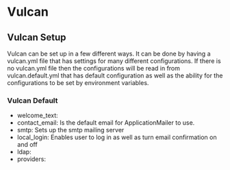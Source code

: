 # Vulcan

## Vulcan Setup

Vulcan can be set up in a few different ways. It can be done by having a vulcan.yml file that has settings for many different configurations. If there is no vulcan.yml file then the configurations will be read in from vulcan.default.yml that has default configuration as well as the ability for the configurations to be set by environment variables.

### Vulcan Default

* welcome_text: 
* contact_email: Is the default email for ApplicationMailer to use.
* smtp: Sets up the smtp mailing server
* local_login: Enables user to log in as well as turn email confirmation on and off
* ldap: 
* providers: